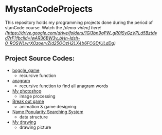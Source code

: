 # MystanCodeProjects

This repository holds my programming projects done during the period of stanCode course.
Watch the *[demo video] here! (https://drive.google.com/drive/folders/1Gi3bn9qPW_gR0ISyGzVPLd5Bztdvd7rF?fbclid=IwAR36BW3v_bHn-Idsh-0_ROSWLwrXOzoervZId25OOzH2LX4b6FCGDfULdDg)*

## Project Source Codes:
* [boggle_game](https://github.com/LeeHsuanHsuan/MystanCodeProjects/blob/main/stanCode_Projects/boggle_game_solver/boggle.py)
  * recursive function
* [anagram](https://github.com/LeeHsuanHsuan/MystanCodeProjects/blob/main/stanCode_Projects/boggle_game_solver/anagram.py)
  * recursive function to find all anagram words
* [My photoshop](https://github.com/LeeHsuanHsuan/MystanCodeProjects/blob/main/stanCode_Projects/photoshop/stanCodoshop.py)
  * image processing
* [Break out game](https://github.com/LeeHsuanHsuan/MystanCodeProjects/blob/main/stanCode_Projects/breakout_game/breakout.py)
  * animation & game designing
* [Name Popularity Searching System](https://github.com/LeeHsuanHsuan/MystanCodeProjects/blob/main/stanCode_Projects/name_searching_system/babygraphics.py)
  * data structure
* [My drawing](https://github.com/LeeHsuanHsuan/MystanCodeProjects/blob/main/stanCode_Projects/my_drawing/my_drawing.py)
  * drawing picture

